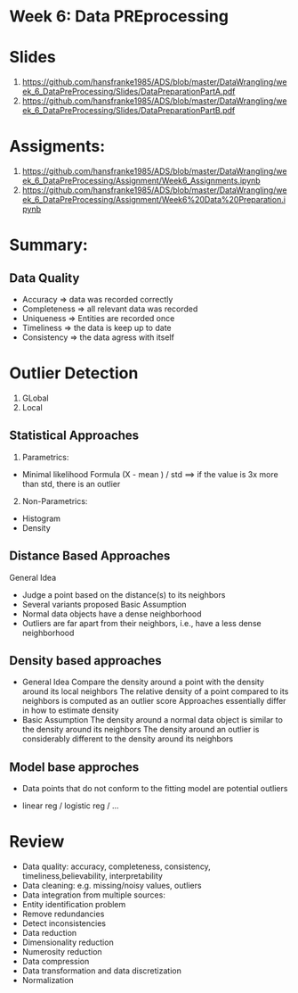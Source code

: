 # Week 6: Data PREprocessing

# Slides
1. https://github.com/hansfranke1985/ADS/blob/master/DataWrangling/week_6_DataPreProcessing/Slides/DataPreparationPartA.pdf
2. https://github.com/hansfranke1985/ADS/blob/master/DataWrangling/week_6_DataPreProcessing/Slides/DataPreparationPartB.pdf

# Assigments:
1. https://github.com/hansfranke1985/ADS/blob/master/DataWrangling/week_6_DataPreProcessing/Assignment/Week6_Assignments.ipynb
2. https://github.com/hansfranke1985/ADS/blob/master/DataWrangling/week_6_DataPreProcessing/Assignment/Week6%20Data%20Preparation.ipynb 

# Summary:

## Data Quality

- Accuracy => data was recorded correctly
- Completeness => all relevant data was recorded
- Uniqueness => Entities are recorded once
- Timeliness => the data is keep up to date
- Consistency => the data agress with itself



# Outlier Detection

1. GLobal
2. Local

## Statistical Approaches

1. Parametrics:

- Minimal likelihood Formula (X - mean ) / std ==> if the value is 3x more than std, there is an outlier


2. Non-Parametrics:

- Histogram 
- Density 

## Distance Based Approaches

General Idea
- Judge a point based on the distance(s) to its neighbors
-  Several variants proposed
Basic Assumption
- Normal data objects have a dense neighborhood
- Outliers are far apart from their neighbors, i.e., have a less dense neighborhood

## Density based approaches
- General Idea
Compare the density around a point with the density around its local neighbors
The relative density of a point compared to its neighbors is computed as an
outlier score
Approaches essentially differ in how to estimate density
- Basic Assumption
The density around a normal data object is similar to the density around its
neighbors
The density around an outlier is considerably different to the density around its
neighbors 

## Model base approches

- Data points that do not conform to the fitting model are potential
outliers

- linear reg / logistic reg / ...


# Review
- Data quality: accuracy, completeness, consistency, timeliness,believability, interpretability
- Data cleaning: e.g. missing/noisy values, outliers
- Data integration from multiple sources:
- Entity identification problem
- Remove redundancies
- Detect inconsistencies
- Data reduction
- Dimensionality reduction
- Numerosity reduction
- Data compression
- Data transformation and data discretization
- Normalization